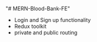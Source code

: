 "# MERN-Blood-Bank-FE"

- Login and Sign up functionality
- Redux toolkit
- private and public routing
